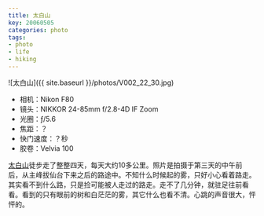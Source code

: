 ```yaml
---
title: 太白山
key: 20060505
categories: photo
tags:
- photo
- life
- hiking
---
```


![太白山]({{ site.baseurl }}/photos/V002_22_30.jpg)

* 相机：Nikon F80
* 镜头：NIKKOR 24-85mm f/2.8-4D IF Zoom
* 光圈：ƒ/5.6
* 焦距：？
* 快门速度：？秒
* 胶卷：Velvia 100

[太白山](https://baike.baidu.com/item/%E5%A4%AA%E7%99%BD%E5%B1%B1/121632)徒步走了整整四天，每天大约10多公里。照片是拍摄于第三天的中午前后，从主峰拔仙台下来之后的路途中。不知什么时候起的雾，只好小心看着路走。其实看不到什么路，只是捡可能被人走过的路走。走不了几分钟，就驻足往前看看。看到的只有眼前的树和白茫茫的雾，其它什么也看不清。心跳的声音很大，怦怦的。